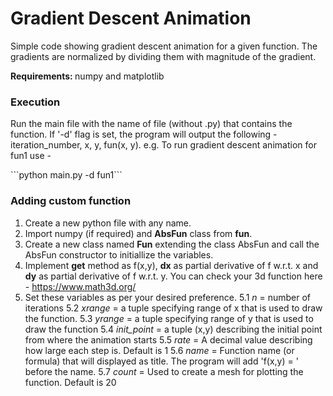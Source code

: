 <h1> Gradient Descent Animation </h1>

<p> Simple code showing gradient descent animation for a given function. The gradients are normalized by dividing them with magnitude of the gradient. </p>

<p><strong>Requirements: </strong> numpy and matplotlib

<h3> Execution</h3>

<p> Run the main file with the name of file (without .py) that contains the function. If '-d' flag is set, the program will output the following - iteration_number, x, y, fun(x, y). e.g. To run gradient descent animation for fun1 use - </p>
```python main.py -d fun1```

<h3>Adding custom function</h3>

1. Create a new python file with any name.
2. Import numpy (if required) and <strong>AbsFun</strong> class from <strong>fun</strong>.
3. Create a new class named <strong>Fun</strong> extending the class AbsFun and call the AbsFun constructor to initiallize the variables.
4. Implement <strong>get</strong> method as f(x,y), <strong>dx</strong> as partial derivative of f w.r.t. x and <strong>dy</strong> as partial derivative of f w.r.t. y. You can check your 3d function here - https://www.math3d.org/
5. Set these variables as per your desired preference.
    5.1 <em>n</em> = number of iterations
    5.2 <em>xrange</em> = a tuple specifying range of x that is used to draw the function.
    5.3 <em>yrange</em> = a tuple specifying range of y that is used to draw the function
    5.4 <em>init_point</em> = a tuple (x,y) describing the initial point from where the animation starts
    5.5 <em>rate</em> = A decimal value describing how large each step is. Default is 1
    5.6 <em>name</em> = Function name (or formula) that will displayed as title. The program will add 'f(x,y) = ' before the name.
    5.7 <em>count</em> = Used to create a mesh for plotting the function. Default is 20
